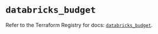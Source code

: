 # `databricks_budget`

Refer to the Terraform Registry for docs: [`databricks_budget`](https://registry.terraform.io/providers/databricks/databricks/1.90.0/docs/resources/budget).
